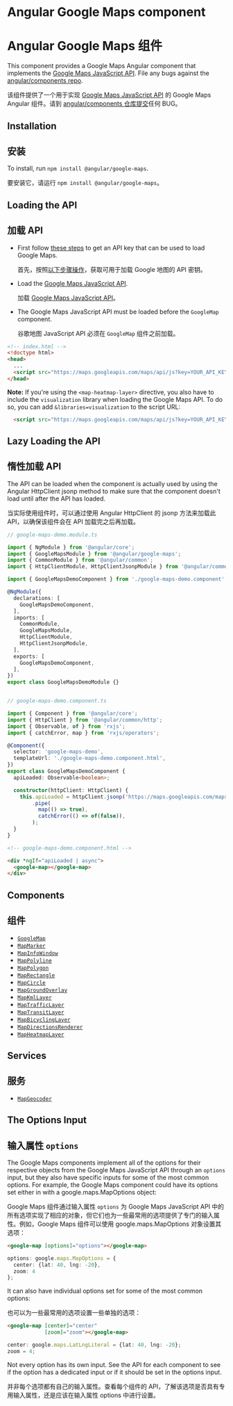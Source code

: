 # Angular Google Maps component

# Angular Google Maps 组件

This component provides a Google Maps Angular component that implements the
[Google Maps JavaScript API](https://developers.google.com/maps/documentation/javascript/tutorial).
File any bugs against the [angular/components repo](https://github.com/angular/components/issues).

该组件提供了一个用于实现 [Google Maps JavaScript API](https://developers.google.com/maps/documentation/javascript/tutorial) 的 Google Maps Angular 组件。请到 [angular/components 仓库提交](https://github.com/angular/components/issues)任何 BUG。

## Installation

## 安装

To install, run `npm install @angular/google-maps`.

要安装它，请运行 `npm install @angular/google-maps`。

## Loading the API

## 加载 API

- First follow [these steps](https://developers.google.com/maps/gmp-get-started) to get an API key that can be used to load Google Maps.

  首先，按照[以下步骤操作](https://developers.google.com/maps/gmp-get-started)，获取可用于加载 Google 地图的 API 密钥。

- Load the [Google Maps JavaScript API](https://developers.google.com/maps/documentation/javascript/tutorial#Loading_the_Maps_API).

  加载 [Google Maps JavaScript API](https://developers.google.com/maps/documentation/javascript/tutorial#Loading_the_Maps_API)。

- The Google Maps JavaScript API must be loaded before the `GoogleMap` component.

  谷歌地图 JavaScript API 必须在 `GoogleMap` 组件之前加载。

```html
<!-- index.html -->
<!doctype html>
<head>
  ...
  <script src="https://maps.googleapis.com/maps/api/js?key=YOUR_API_KEY"></script>
</head>
```

**Note:**
If you're using the `<map-heatmap-layer>` directive, you also have to include the `visualization`
library when loading the Google Maps API. To do so, you can add `&libraries=visualization` to the
script URL:

```html
  <script src="https://maps.googleapis.com/maps/api/js?key=YOUR_API_KEY&libraries=visualization"></script>
```

## Lazy Loading the API

## 惰性加载 API

The API can be loaded when the component is actually used by using the Angular HttpClient jsonp
method to make sure that the component doesn't load until after the API has loaded.

当实际使用组件时，可以通过使用 Angular HttpClient 的 jsonp 方法来加载此 API，以确保该组件会在 API 加载完之后再加载。

```typescript
// google-maps-demo.module.ts

import { NgModule } from '@angular/core';
import { GoogleMapsModule } from '@angular/google-maps';
import { CommonModule } from '@angular/common';
import { HttpClientModule, HttpClientJsonpModule } from '@angular/common/http';

import { GoogleMapsDemoComponent } from './google-maps-demo.component';

@NgModule({
  declarations: [
    GoogleMapsDemoComponent,
  ],
  imports: [
    CommonModule,
    GoogleMapsModule,
    HttpClientModule,
    HttpClientJsonpModule,
  ],
  exports: [
    GoogleMapsDemoComponent,
  ],
})
export class GoogleMapsDemoModule {}


// google-maps-demo.component.ts

import { Component } from '@angular/core';
import { HttpClient } from '@angular/common/http';
import { Observable, of } from 'rxjs';
import { catchError, map } from 'rxjs/operators';

@Component({
  selector: 'google-maps-demo',
  templateUrl: './google-maps-demo.component.html',
})
export class GoogleMapsDemoComponent {
  apiLoaded: Observable<boolean>;

  constructor(httpClient: HttpClient) {
    this.apiLoaded = httpClient.jsonp('https://maps.googleapis.com/maps/api/js?key=YOUR_KEY_HERE', 'callback')
        .pipe(
          map(() => true),
          catchError(() => of(false)),
        );
  }
}
```

```html
<!-- google-maps-demo.component.html -->

<div *ngIf="apiLoaded | async">
  <google-map></google-map>
</div>
```

## Components

## 组件

- [`GoogleMap`](./google-map/README.md)
- [`MapMarker`](./map-marker/README.md)
- [`MapInfoWindow`](./map-info-window/README.md)
- [`MapPolyline`](./map-polyline/README.md)
- [`MapPolygon`](./map-polygon/README.md)
- [`MapRectangle`](./map-rectangle/README.md)
- [`MapCircle`](./map-circle/README.md)
- [`MapGroundOverlay`](./map-ground-overlay/README.md)
- [`MapKmlLayer`](./map-kml-layer/README.md)
- [`MapTrafficLayer`](./map-traffic-layer/README.md)
- [`MapTransitLayer`](./map-transit-layer/README.md)
- [`MapBicyclingLayer`](./map-bicycling-layer/README.md)
- [`MapDirectionsRenderer`](./map-directions-renderer/README.md)
- [`MapHeatmapLayer`](./map-heatmap-layer/README.md)

## Services

## 服务

- [`MapGeocoder`](./map-geocoder/README.md)


## The Options Input

## 输入属性 `options`

The Google Maps components implement all of the options for their respective objects from the
Google Maps JavaScript API through an `options` input, but they also have specific inputs for some
of the most common options. For example, the Google Maps component could have its options set either
in with a google.maps.MapOptions object:

Google Maps 组件通过输入属性 `options` 为 Google Maps JavaScript API 中的所有选项实现了相应的对象，但它们也为一些最常用的选项提供了专门的输入属性。例如，Google Maps 组件可以使用 google.maps.MapOptions 对象设置其选项：

```html
<google-map [options]="options"></google-map>
```

```typescript
options: google.maps.MapOptions = {
  center: {lat: 40, lng: -20},
  zoom: 4
};
```

It can also have individual options set for some of the most common options:

也可以为一些最常用的选项设置一些单独的选项：

```html
<google-map [center]="center"
            [zoom]="zoom"></google-map>
```

```typescript
center: google.maps.LatLngLiteral = {lat: 40, lng: -20};
zoom = 4;
```

Not every option has its own input. See the API for each component to see if the option has a
dedicated input or if it should be set in the options input.

并非每个选项都有自己的输入属性。查看每个组件的 API，了解该选项是否具有专用输入属性，还是应该在输入属性 options 中进行设置。
